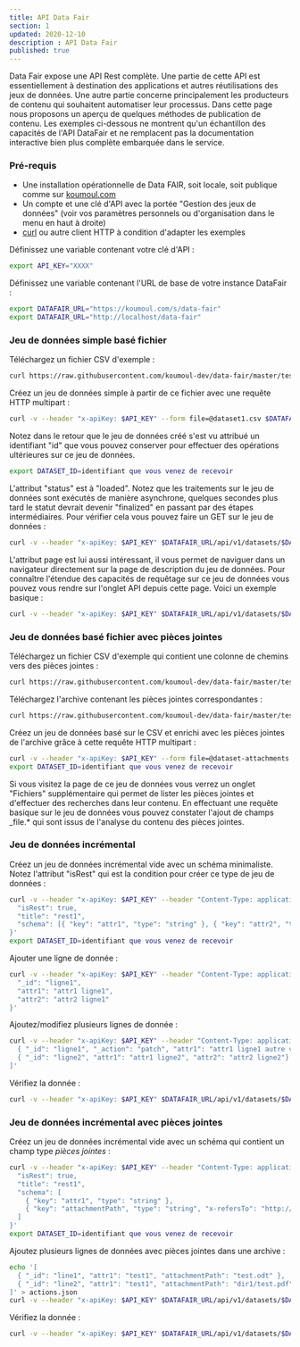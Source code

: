 ```yaml
---
title: API Data Fair
section: 1
updated: 2020-12-10
description : API Data Fair
published: true
---
```


Data Fair expose une API Rest complète. Une partie de cette API est essentiellement à destination des applications et autres réutilisations des jeux de données. Une autre partie concerne principalement les producteurs de contenu qui souhaitent automatiser leur processus. Dans cette page nous proposons un aperçu de quelques méthodes de publication de contenu. Les exemples ci-dessous ne montrent qu'un échantillon des capacités de l'API DataFair et ne remplacent pas la documentation interactive bien plus complète embarquée dans le service.

### Pré-requis

  - Une installation opérationnelle de Data FAIR, soit locale, soit publique comme sur [koumoul.com](https://koumoul.com/s/data-fair)
  - Un compte et une clé d'API avec la portée "Gestion des jeux de données" (voir vos paramètres personnels ou d'organisation dans le menu en haut à droite)
  - [curl](https://curl.haxx.se/) ou autre client HTTP à condition d'adapter les exemples

Définissez une variable contenant votre clé d'API :

```sh
export API_KEY="XXXX"
```

Définissez une variable contenant l'URL de base de votre instance DataFair :

```sh
export DATAFAIR_URL="https://koumoul.com/s/data-fair"
export DATAFAIR_URL="http://localhost/data-fair"
```

### Jeu de données simple basé fichier

Téléchargez un fichier CSV d'exemple :

```sh
curl https://raw.githubusercontent.com/koumoul-dev/data-fair/master/test/resources/dataset1.csv -o dataset1.csv
```

Créez un jeu de données simple à partir de ce fichier avec une requête HTTP multipart :

```sh
curl -v --header "x-apiKey: $API_KEY" --form file=@dataset1.csv $DATAFAIR_URL/api/v1/datasets
```

Notez dans le retour que le jeu de données créé s'est vu attribué un identifiant "id" que vous pouvez conserver pour effectuer des opérations ultérieures sur ce jeu de données.

```sh
export DATASET_ID=identifiant que vous venez de recevoir
```

L'attribut "status" est à "loaded". Notez que les traitements sur le jeu de données sont exécutés de manière asynchrone, quelques secondes plus tard le statut devrait devenir "finalized" en passant par des étapes intermédiaires. Pour vérifier cela vous pouvez faire un GET sur le jeu de données :

```sh
curl -v --header "x-apiKey: $API_KEY" $DATAFAIR_URL/api/v1/datasets/$DATASET_ID
```

L'attribut page est lui aussi intéressant, il vous permet de naviguer dans un navigateur directement sur la page de description du jeu de données. Pour connaître l'étendue des capacités de requêtage sur ce jeu de données vous pouvez vous rendre sur l'onglet API depuis cette page. Voici un exemple basique :

```sh
curl -v --header "x-apiKey: $API_KEY" $DATAFAIR_URL/api/v1/datasets/$DATASET_ID/lines
```

### Jeu de données basé fichier avec pièces jointes

Téléchargez un fichier CSV d'exemple qui contient une colonne de chemins vers des pièces jointes :

```sh
curl https://raw.githubusercontent.com/koumoul-dev/data-fair/master/test/resources/dataset-attachments.csv -o dataset-attachments.csv
```

Téléchargez l'archive contenant les pièces jointes correspondantes :

```sh
curl https://raw.githubusercontent.com/koumoul-dev/data-fair/master/test/resources/files.zip -o files.zip
```

Créez un jeu de données basé sur le CSV et enrichi avec les pièces jointes de l'archive grâce à cette requête HTTP multipart :

```sh
curl -v --header "x-apiKey: $API_KEY" --form file=@dataset-attachments.csv --form attachments=@files.zip $DATAFAIR_URL/api/v1/datasets
export DATASET_ID=identifiant que vous venez de recevoir
```

Si vous visitez la page de ce jeu de données vous verrez un onglet "Fichiers" supplémentaire qui permet de lister les pièces jointes et d'effectuer des recherches dans leur contenu. En effectuant une requête basique sur le jeu de données vous pouvez constater l'ajout de champs \_file.\* qui sont issus de l'analyse du contenu des pièces jointes.

### Jeu de données incrémental

Créez un jeu de données incrémental vide avec un schéma minimaliste. Notez l'attribut "isRest" qui est la condition pour créer ce type de jeu de données :

```sh
curl -v --header "x-apiKey: $API_KEY" --header "Content-Type: application/json" $DATAFAIR_URL/api/v1/datasets --data '{
  "isRest": true,
  "title": "rest1",
  "schema": [{ "key": "attr1", "type": "string" }, { "key": "attr2", "type": "string" }]
}'
export DATASET_ID=identifiant que vous venez de recevoir
```

Ajouter une ligne de donnée :

```sh
curl -v --header "x-apiKey: $API_KEY" --header "Content-Type: application/json" $DATAFAIR_URL/api/v1/datasets/$DATASET_ID/lines --data '{
  "_id": "ligne1",
  "attr1": "attr1 ligne1",
  "attr2": "attr2 ligne1"
}'
```

Ajoutez/modifiez plusieurs lignes de donnée :

```sh
curl -v --header "x-apiKey: $API_KEY" --header "Content-Type: application/json" $DATAFAIR_URL/api/v1/datasets/$DATASET_ID/_bulk_lines --data '[
  { "_id": "ligne1", "_action": "patch", "attr1": "attr1 ligne1 autre valeur"},
  { "_id": "ligne2", "attr1": "attr1 ligne2", "attr2": "attr2 ligne2"}
]'
```

Vérifiez la donnée :

```sh
curl -v --header "x-apiKey: $API_KEY" $DATAFAIR_URL/api/v1/datasets/$DATASET_ID/lines
```

### Jeu de données incrémental avec pièces jointes

Créez un jeu de données incrémental vide avec un schéma qui contient un champ type *pièces jointes* :

```sh
curl -v --header "x-apiKey: $API_KEY" --header "Content-Type: application/json" $DATAFAIR_URL/api/v1/datasets --data '{
  "isRest": true,
  "title": "rest1",
  "schema": [
    { "key": "attr1", "type": "string" },
    { "key": "attachmentPath", "type": "string", "x-refersTo": "http://schema.org/DigitalDocument" }
  ]
}'
export DATASET_ID=identifiant que vous venez de recevoir
```

Ajoutez plusieurs lignes de données avec pièces jointes dans une archive :

```sh
echo '[
  { "_id": "line1", "attr1": "test1", "attachmentPath": "test.odt" },
  { "_id": "line2", "attr1": "test1", "attachmentPath": "dir1/test.pdf" }
]' > actions.json
curl -v --header "x-apiKey: $API_KEY" $DATAFAIR_URL/api/v1/datasets/$DATASET_ID/_bulk_lines --form attachments=@files.zip --form actions=@actions.json
```

Vérifiez la donnée :

```sh
curl -v --header "x-apiKey: $API_KEY" $DATAFAIR_URL/api/v1/datasets/$DATASET_ID/lines
```
